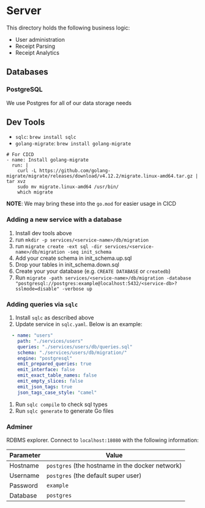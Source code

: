 # Server

This directory holds the following business logic:
* User administration
* Receipt Parsing
* Receipt Analytics

## Databases
### PostgreSQL
We use Postgres for all of our data storage needs

## Dev Tools
* `sqlc`: `brew install sqlc`
* `golang-migrate`: `brew install golang-migrate`
```
# For CICD
- name: Install golang-migrate
  run: |
    curl -L https://github.com/golang-migrate/migrate/releases/download/v4.12.2/migrate.linux-amd64.tar.gz | tar xvz
    sudo mv migrate.linux-amd64 /usr/bin/
    which migrate
```
**NOTE**: We may bring these into the `go.mod` for easier usage in CICD

### Adding a new service with a database
1. Install dev tools above
1. run `mkdir -p services/<service-name>/db/migration`
1. run `migrate create -ext sql -dir services/<service-name>/db/migration -seq init_schema`
1. Add your create schema in init_schema.up.sql
1. Drop your tables in init_schema.down.sql
1. Create your your database (e.g. `CREATE DATABASE` or `createdb`)
1. Run `migrate -path services/<service-name>/db/migration -database "postgresql://postgres:example@localhost:5432/<service-db>?sslmode=disable" -verbose up`

### Adding queries via `sqlc`
1. Install `sqlc` as described above
1. Update service in `sqlc.yaml`. Below is an example:
```yaml
  - name: "users"
    path: "./services/users"
    queries: "./services/users/db/queries.sql"
    schema: "./services/users/db/migration/"
    engine: "postgresql"
    emit_prepared_queries: true
    emit_interface: false
    emit_exact_table_names: false
    emit_empty_slices: false
    emit_json_tags: true
    json_tags_case_style: "camel"
```
1. Run `sqlc compile` to check sql types
1. Run `sqlc generate` to generate Go files

### Adminer
RDBMS explorer. Connect to `localhost:18080` with the following information:

| Parameter | Value |
| --------- | ------|
| Hostname  | `postgres` (the hostname in the docker network) |
| Username | `postgres` (the default super user) |
| Password | `example` |
| Database | `postgres` | 

